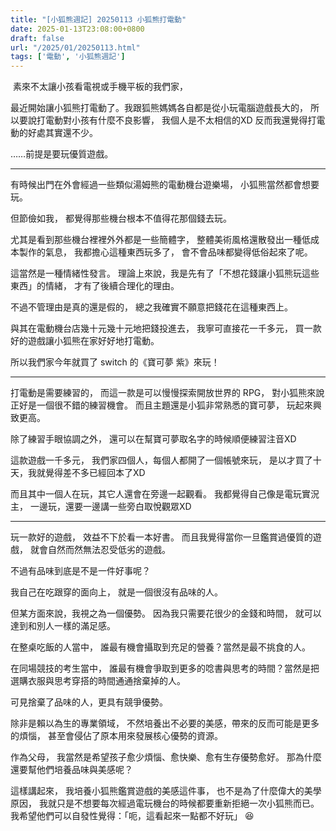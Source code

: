 ```yaml
---
title: "[小狐熊週記] 20250113 小狐熊打電動"
date: 2025-01-13T23:08:00+0800
draft: false
url: "/2025/01/20250113.html"
tags: ['電動', '小狐熊週記']
---
```


 素來不太讓小孩看電視或手機平板的我們家，

最近開始讓小狐熊打電動了。我跟狐熊媽媽各自都是從小玩電腦遊戲長大的，
所以要說打電動對小孩有什麼不良影響，
我個人是不太相信的XD
反而我還覺得打電動的好處其實還不少。

……前提是要玩優質遊戲。

---

有時候出門在外會經過一些類似湯姆熊的電動機台遊樂場，
小狐熊當然都會想要玩。

但節儉如我，
都覺得那些機台根本不值得花那個錢去玩。

尤其是看到那些機台裡裡外外都是一些簡體字，
整體美術風格還散發出一種低成本製作的氣息，
我都擔心這種東西玩多了，
會不會品味都變得低俗起來了呢。

這當然是一種情緒性發言。
理論上來說，我是先有了「不想花錢讓小狐熊玩這些東西」的情緒，
才有了後續合理化的理由。

不過不管理由是真的還是假的，
總之我確實不願意把錢花在這種東西上。

與其在電動機台店幾十元幾十元地把錢投進去，
我寧可直接花一千多元，
買一款好的遊戲讓小狐熊在家好好地打電動。

所以我們家今年就買了 switch 的《寶可夢 紫》來玩！

---

打電動是需要練習的，
而這一款是可以慢慢探索開放世界的 RPG，
對小狐熊來說正好是一個很不錯的練習機會。
而且主題還是小狐非常熟悉的寶可夢，
玩起來興致更高。

除了練習手眼協調之外，
還可以在幫寶可夢取名字的時候順便練習注音XD

這款遊戲一千多元，
我們家四個人，每個人都開了一個帳號來玩，
是以才買了十天，我就覺得差不多已經回本了XD

而且其中一個人在玩，其它人還會在旁邊一起觀看。
我都覺得自己像是電玩實況主，
一邊玩，還要一邊講一些旁白取悅觀眾XD

---

玩一款好的遊戲，
效益不下於看一本好書。
而且我覺得當你一旦鑑賞過優質的遊戲，
就會自然而然無法忍受低劣的遊戲。

不過有品味到底是不是一件好事呢？

我自己在吃跟穿的面向上，
就是一個很沒有品味的人。

但某方面來說，我視之為一個優勢。
因為我只需要花很少的金錢和時間，
就可以達到和別人一樣的滿足感。

在整桌吃飯的人當中，
誰最有機會攝取到充足的營養？當然是最不挑食的人。

在同場競技的考生當中，
誰最有機會爭取到更多的唸書與思考的時間？當然是把選購衣服與思考穿搭的時間通通捨棄掉的人。

可見捨棄了品味的人，更具有競爭優勢。

除非是賴以為生的專業領域，
不然培養出不必要的美感，帶來的反而可能是更多的煩惱，
甚至會侵佔了原本用來發展核心優勢的資源。

作為父母，
我當然是希望孩子愈少煩惱、愈快樂、愈有生存優勢愈好。
那為什麼還要幫他們培養品味與美感呢？

這樣講起來，
我培養小狐熊鑑賞遊戲的美感這件事，
也不是為了什麼偉大的美學原因，
我就只是不想要每次經過電玩機台的時候都要重新拒絕一次小狐熊而已。
我希望他們可以自發性覺得：「呃，這看起來一點都不好玩」 😆


